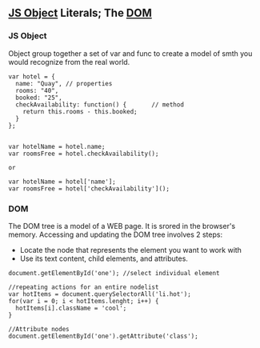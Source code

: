 ## [JS Object](js-objects) Literals; The [DOM](dom)

### JS Object

Object group together a set of var and func to create a model of smth you would recognize from the real world.

```
var hotel = {
  name: "Quay", // properties
  rooms: "40",
  booked: "25",
  checkAvailability: function() {       // method
    return this.rooms - this.booked; 
  }
};


var hotelName = hotel.name;
var roomsFree = hotel.checkAvailability();

or

var hotelName = hotel['name'];
var roomsFree = hotel['checkAvailability']();
```

### DOM

The DOM tree is a model of a WEB page. It is srored in the browser's memory.
Accessing and updating the DOM tree involves 2 steps:
- Locate the node that represents the element you want to work with 
- Use its text content, child elements, and attributes.

```
document.getElementById('one'); //select individual element
```

```
//repeating actions for an entire nodelist
var hotItems = document.querySelectorAll('li.hot');
for(var i = 0; i < hotItems.lenght; i++) {
  hotItems[i].className = 'cool';
}
```

```
//Attribute nodes
document.getElementById('one').getAttribute('class');
```
